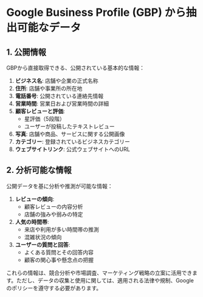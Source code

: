 # Google Business Profile (GBP) から抽出可能なデータ

## 1. 公開情報

GBPから直接取得できる、公開されている基本的な情報：

1. **ビジネス名**: 店舗や企業の正式名称
2. **住所**: 店舗や事業所の所在地
3. **電話番号**: 公開されている連絡先情報
4. **営業時間**: 営業日および営業時間の詳細
5. **顧客レビューと評価**: 
   - 星評価（5段階）
   - ユーザーが投稿したテキストレビュー
6. **写真**: 店舗や商品、サービスに関する公開画像
7. **カテゴリー**: 登録されているビジネスカテゴリー
8. **ウェブサイトリンク**: 公式ウェブサイトへのURL

## 2. 分析可能な情報

公開データを基に分析や推測が可能な情報：

1. **レビューの傾向**: 
   - 顧客レビューの内容分析
   - 店舗の強みや弱みの特定
2. **人気の時間帯**: 
   - 来店や利用が多い時間帯の推測
   - 混雑状況の傾向
3. **ユーザーの質問と回答**: 
   - よくある質問とその回答内容
   - 顧客の関心事や懸念点の把握

これらの情報は、競合分析や市場調査、マーケティング戦略の立案に活用できます。ただし、データの収集と使用に関しては、適用される法律や規制、Googleのポリシーを遵守する必要があります。
